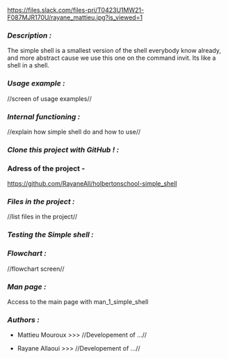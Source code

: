https://files.slack.com/files-pri/T0423U1MW21-F087MJR170U/rayane_mattieu.jpg?is_viewed=1


### *Description :*

The simple shell is a smallest version of the shell everybody know already, and more abstract cause we use this one 
on the command invit.
Its like a shell in a shell.



### *Usage example :* 

//screen of usage examples//



### *Internal functioning :*

//explain how simple shell do and how to use//



### *Clone this project with GitHub ! :*

### Adress of the project -
https://github.com/RayaneAll/holbertonschool-simple_shell




### *Files in the project :*

//list files in the project//



### *Testing the Simple shell :*



### *Flowchart :*

//flowchart screen//



### *Man page :* 

Access to the main page with man_1_simple_shell



### *Authors :*

- Mattieu Mouroux  >>> //Developement of …//

- Rayane Allaoui   >>> //Developement of …//
